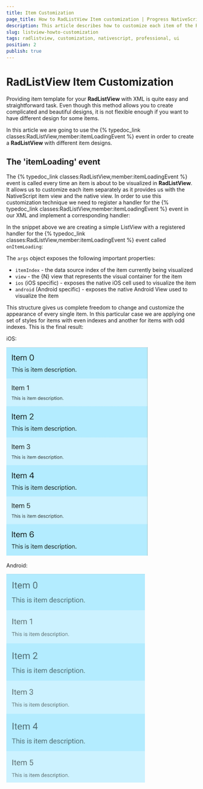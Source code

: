 ```yaml
---
title: Item Customization
page_title: How to RadListView Item customization | Progress NativeScript UI Documentation
description: This article describes how to customize each item of the RadListView.
slug: listview-howto-customization
tags: radlistview, customization, nativescript, professional, ui
position: 2
publish: true
---
```

# RadListView Item Customization

Providing item template for your **RadListView** with XML is quite easy and straightforward task. Even though this method allows you to create complicated and beautiful designs, it is not flexible enough if you want to have different design for some items.

In this article we are going to use the {% typedoc_link classes:RadListView,member:itemLoadingEvent %} event in order to create a **RadListView** with different item designs.

## The 'itemLoading' event

The {% typedoc_link classes:RadListView,member:itemLoadingEvent %} event is called every time an item is about to be visualized in **RadListView**. It allows us to customize each item separately as it provides us with the NativeScript item view and the native view.
In order to use this customization technique we need to register a handler for the {% typedoc_link classes:RadListView,member:itemLoadingEvent %} event in our XML and implement a corresponding handler:

<snippet id='listview-item-loading-xml'/>

In the snippet above we are creating a simple ListView with a registered handler for the {% typedoc_link classes:RadListView,member:itemLoadingEvent %} event called `onItemLoading`:

<snippet id='listview-item-loading-model'/>

The `args` object exposes the following important properties:
- `itemIndex` - the data source index of the item currently being visualized
- `view` - the {N} view that represents the visual container for the item
- `ios` (iOS specific) - exposes the native iOS cell used to visualize the item
- `android` (Android specific) - exposes the native Android View used to visualize the item

This structure gives us complete freedom to change and customize the appearance of every single item. In this particular case we are applying one set of styles for items with even indexes and another for items with odd indexes. This is the final result:

iOS:

![TelerikUI-RadListView-Item-Customization](../../../img/ns_ui/item-loading-ios.png "iOS")

Android:

![TelerikUI-RadListView-Item-Customization](../../../img/ns_ui/item-loading-android.png "Android")
